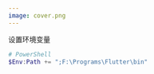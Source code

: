 ```yaml
---
image: cover.png
---
```


设置环境变量

```powershell
# PowerShell
$Env:Path += ";F:\Programs\Flutter\bin"
```